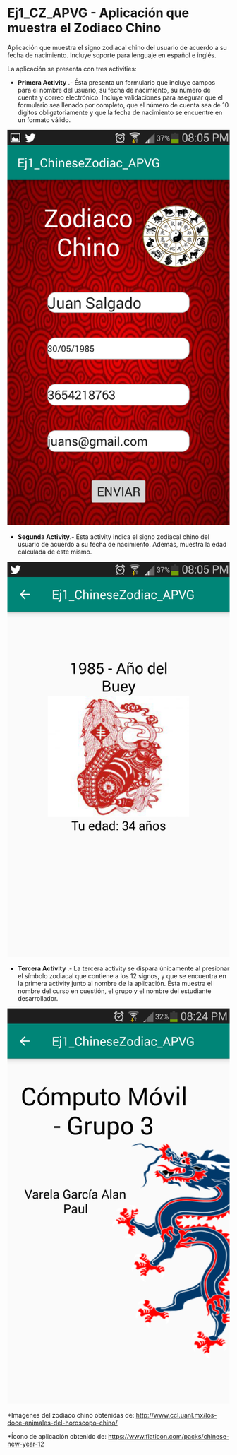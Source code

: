 # Ej1_CZ_APVG - Aplicación que muestra el Zodiaco Chino

Aplicación que muestra el signo zodiacal chino del usuario de acuerdo a su fecha de nacimiento. Incluye soporte para lenguaje en español e inglés.

La aplicación se presenta con tres activities:

* <b>Primera Activity</b> .- Ésta presenta un formulario que incluye campos para el nombre del usuario, su fecha de nacimiento, su número de cuenta y correo electrónico.
                      Incluye validaciones para asegurar que el formulario sea llenado por completo, que el número de cuenta sea de 10 dígitos obligatoriamente y que la
                       fecha de nacimiento se encuentre en un formato válido.
                       
![sc1](screenshots/firstActivity.png)
                       
* <b>Segunda Activity</b>.- Ésta activity indica el signo zodiacal chino del usuario de acuerdo a su fecha de nacimiento. Además, muestra la edad calculada de éste mismo.

![sc2](screenshots/secondActivityTrue.png)

* <b>Tercera Activity </b>.- La tercera activity se dispara únicamente al presionar el símbolo zodiacal que contiene a los 12 signos, y que se encuentra en la primera activity junto al
                            nombre de la aplicación. Ésta muestra el nombre del curso en cuestión, el grupo y el nombre del estudiante desarrollador.
                            
![sc3](screenshots/thirdActivity.png)


*Imágenes del zodiaco chino obtenidas de: http://www.ccl.uanl.mx/los-doce-animales-del-horoscopo-chino/

*Ícono de aplicación obtenido de: https://www.flaticon.com/packs/chinese-new-year-12
  
                            
                            

                      
